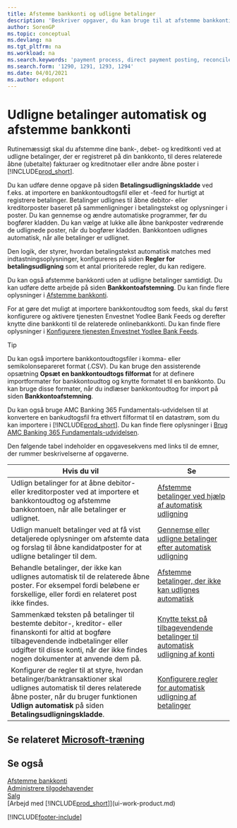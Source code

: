 ```yaml
---
title: Afstemme bankkonti og udligne betalinger
description: 'Beskriver opgaver, du kan bruge til at afstemme bankkonti, tilgodehavender og skyldige beløb, bogføre indbetalinger eller udgifter og udligne betalinger automatisk.'
author: SorenGP
ms.topic: conceptual
ms.devlang: na
ms.tgt_pltfrm: na
ms.workload: na
ms.search.keywords: 'payment process, direct payment posting, reconcile payment, expenses, cash receipts'
ms.search.form: '1290, 1291, 1293, 1294'
ms.date: 04/01/2021
ms.author: edupont
---
```

# <a name="applying-payments-automatically-and-reconciling-bank-accounts"></a><a name="applying-payments-automatically-and-reconciling-bank-accounts"></a><a name="applying-payments-automatically-and-reconciling-bank-accounts"></a>Udligne betalinger automatisk og afstemme bankkonti
Rutinemæssigt skal du afstemme dine bank-, debet- og kreditkonti ved at udligne betalinger, der er registreret på din bankkonto, til deres relaterede åbne (ubetalte) fakturaer og kreditnotaer eller andre åbne poster i [!INCLUDE[prod_short](includes/prod_short.md)].  

Du kan udføre denne opgave på siden **Betalingsudligningskladde** ved f.eks. at importere en bankkontoudtogsfil eller et -feed for hurtigt at registrere betalinger. Betalinger udlignes til åbne debitor- eller kreditorposter baseret på sammenligninger i betalingstekst og oplysninger i poster. Du kan gennemse og ændre automatiske programmer, før du bogfører kladden. Du kan vælge at lukke alle åbne bankposter vedrørende de udlignede poster, når du bogfører kladden. Bankkontoen udlignes automatisk, når alle betalinger er udlignet.

Den logik, der styrer, hvordan betalingstekst automatisk matches med indtastningsoplysninger, konfigureres på siden **Regler for betalingsudligning** som et antal prioriterede regler, du kan redigere.

Du kan også afstemme bankkonti uden at udligne betalinger samtidigt. Du kan udføre dette arbejde på siden **Bankkontoafstemning**. Du kan finde flere oplysninger i [Afstemme bankkonti](bank-how-reconcile-bank-accounts-separately.md).   

For at gøre det muligt at importere bankkontoudtog som feeds, skal du først konfigurere og aktivere tjenesten Envestnet Yodlee Bank Feeds og derefter knytte dine bankkonti til de relaterede onlinebankkonti. Du kan finde flere oplysninger i [Konfigurere tjenesten Envestnet Yodlee Bank Feeds](bank-how-setup-bank-statement-service.md).  

> [!TIP]
> Du kan også importere bankkontoudtogsfiler i komma- eller semikolonsepareret format (.CSV). Du kan bruge den assisterende opsætning **Opsæt en bankkontoudtogs filformat** for at definere importformater for bankkontoudtog og knytte formatet til en bankkonto. Du kan bruge disse formater, når du indlæser bankkontoudtog for import på siden **Bankkontoafstemning**.

Du kan også bruge AMC Banking 365 Fundamentals-udvidelsen til at konvertere en bankudtogsfil fra ethvert filformat til en datastrøm, som du kan importere i [!INCLUDE[prod_short](includes/prod_short.md)]. Du kan finde flere oplysninger i [Brug AMC Banking 365 Fundamentals-udvidelsen](ui-extensions-amc-banking.md).  

Den følgende tabel indeholder en opgavesekvens med links til de emner, der rummer beskrivelserne af opgaverne.  

| Hvis du vil | Se |
| --- | --- |
| Udlign betalinger for at åbne debitor- eller kreditorposter ved at importere et bankkontoudtog og afstemme bankkontoen, når alle betalinger er udlignet. |[Afstemme betalinger ved hjælp af automatisk udligning](receivables-how-reconcile-payments-auto-application.md) |
| Udlign manuelt betalinger ved at få vist detaljerede oplysninger om afstemte data og forslag til åbne kandidatposter for at udligne betalinger til dem. |[Gennemse eller udligne betalinger efter automatisk udligning](receivables-how-review-apply-payments-auto-application.md) |
| Behandle betalinger, der ikke kan udlignes automatisk til de relaterede åbne poster. For eksempel fordi beløbene er forskellige, eller fordi en relateret post ikke findes. |[Afstemme betalinger, der ikke kan udlignes automatisk](receivables-how-reconcile-payments-cannot-apply-auto.md) |
| Sammenkæd teksten på betalinger til bestemte debitor-, kreditor- eller finanskonti for altid at bogføre tilbagevendende indbetalinger eller udgifter til disse konti, når der ikke findes nogen dokumenter at anvende dem på. |[Knytte tekst på tilbagevendende betalinger til automatisk udligning af konti](receivables-how-map-text-recurring-payments-accounts-auto-reconcilliation.md) |
|Konfigurer de regler til at styre, hvordan betalinger/banktransaktioner skal udlignes automatisk til deres relaterede åbne poster, når du bruger funktionen **Udlign automatisk** på siden **Betalingsudligningskladde**.|[Konfigurere regler for automatisk udligning af betalinger](receivables-how-set-up-payment-application-rules.md)|

## <a name="see-related-microsoft-training"></a><a name="see-related-microsoft-training"></a><a name="see-related-microsoft-training"></a>Se relateret [Microsoft-træning](/training/modules/use-journals-dynamics-365-business-central/index)

## <a name="see-also"></a><a name="see-also"></a><a name="see-also"></a>Se også
[Afstemme bankkonti](bank-how-reconcile-bank-accounts-separately.md)  
[Administrere tilgodehavender](receivables-manage-receivables.md)  
[Salg](sales-manage-sales.md)  
[Arbejd med [!INCLUDE[prod_short](includes/prod_short.md)]](ui-work-product.md)


[!INCLUDE[footer-include](includes/footer-banner.md)]
